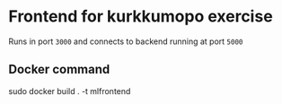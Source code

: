 # Frontend for kurkkumopo exercise

Runs in port `3000` and connects to backend running at port `5000`

## Docker command

sudo docker build . -t mlfrontend
